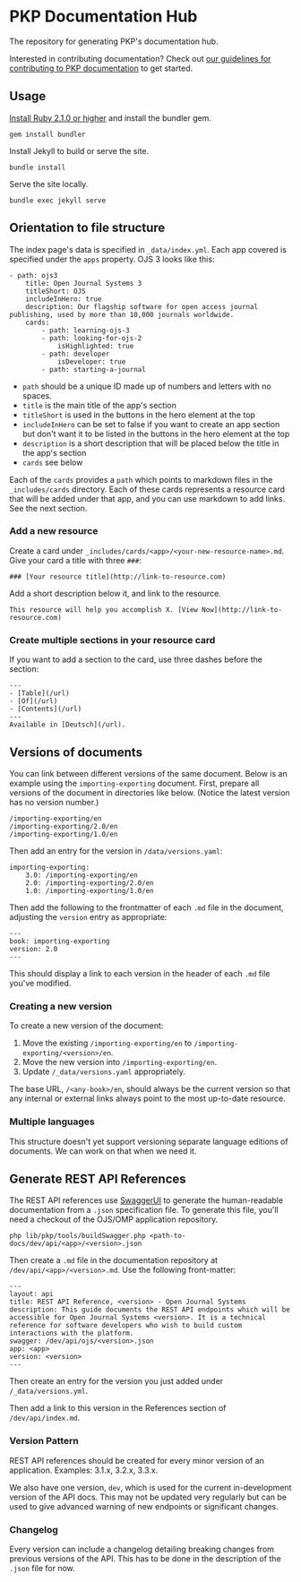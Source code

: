 # PKP Documentation Hub

The repository for generating PKP's documentation hub.

Interested in contributing documentation? Check out [our guidelines for contributing to PKP documentation](https://docs.pkp.sfu.ca/contributing/) to get started.

## Usage

[Install Ruby 2.1.0 or higher](https://www.ruby-lang.org/en/documentation/installation/) and install the bundler gem.

```
gem install bundler
```

Install Jekyll to build or serve the site.

```
bundle install
```

Serve the site locally.

```
bundle exec jekyll serve
```

## Orientation to file structure

The index page's data is specified in `_data/index.yml`. Each app covered is specified under the `apps` property. OJS 3 looks like this:

```
- path: ojs3
	title: Open Journal Systems 3
	titleShort: OJS
	includeInHero: true
	description: Our flagship software for open access journal publishing, used by more than 10,000 journals worldwide.
	cards:
		- path: learning-ojs-3
		- path: looking-for-ojs-2
			isHighlighted: true
		- path: developer
			isDeveloper: true
		- path: starting-a-journal
```

- `path` should be a unique ID made up of numbers and letters with no spaces.
- `title` is the main title of the app's section
- `titleShort` is used in the buttons in the hero element at the top
- `includeInHero` can be set to false if you want to create an app section but don't want it to be listed in the buttons in the hero element at the top
- `description` is a short description that will be placed below the title in the app's section
- `cards` see below

Each of the `cards` provides a `path` which points to markdown files in the `_includes/cards` directory. Each of these cards represents a resource card that will be added under that app, and you can use markdown to add links. See the next section.

### Add a new resource

Create a card under `_includes/cards/<app>/<your-new-resource-name>.md`. Give your card a title with three `###`:

```
### [Your resource title](http://link-to-resource.com)
```

Add a short description below it, and link to the resource.

```
This resource will help you accomplish X. [View Now](http://link-to-resource.com)
```

### Create multiple sections in your resource card

If you want to add a section to the card, use three dashes before the section:

```
---
- [Table](/url)
- [Of](/url)
- [Contents](/url)
---
Available in [Deutsch](/url).
```

## Versions of documents

You can link between different versions of the same document. Below is an example using the `importing-exporting` document. First, prepare all versions of the document in directories like below. (Notice the latest version has no version number.)

```
/importing-exporting/en
/importing-exporting/2.0/en
/importing-exporting/1.0/en
```

Then add an entry for the version in `/data/versions.yaml`:

```
importing-exporting:
	3.0: /importing-exporting/en
	2.0: /importing-exporting/2.0/en
	1.0: /importing-exporting/1.0/en
```

Then add the following to the frontmatter of each `.md` file in the document, adjusting the `version` entry as appropriate:

```
---
book: importing-exporting
version: 2.0
---
```

This should display a link to each version in the header of each `.md` file you've modified.

### Creating a new version

To create a new version of the document:

1. Move the existing `/importing-exporting/en` to `/importing-exporting/<version>/en`.
2. Move the new version into `/importing-exporting/en`.
3. Update `/_data/versions.yaml` appropriately.

The base URL, `/<any-book>/en`, should always be the current version so that any internal or external links always point to the most up-to-date resource.

### Multiple languages

This structure doesn't yet support versioning separate language editions of documents. We can work on that when we need it.

## Generate REST API References

The REST API references use [SwaggerUI](https://swagger.io/tools/swagger-ui/) to generate the human-readable documentation from a `.json` specification file. To generate this file, you'll need a checkout of the OJS/OMP application repository.

```
php lib/pkp/tools/buildSwagger.php <path-to-docs/dev/api/<app>/<version>.json
```

Then create a `.md` file in the documentation repository at `/dev/api/<app>/<version>.md`. Use the following front-matter:

```
---
layout: api
title: REST API Reference, <version> - Open Journal Systems
description: This guide documents the REST API endpoints which will be accessible for Open Journal Systems <version>. It is a technical reference for software developers who wish to build custom interactions with the platform.
swagger: /dev/api/ojs/<version>.json
app: <app>
version: <version>
---
```

Then create an entry for the version you just added under `/_data/versions.yml`.

Then add a link to this version in the References section of `/dev/api/index.md`.

### Version Pattern

REST API references should be created for every minor version of an application. Examples: 3.1.x, 3.2.x, 3.3.x.

We also have one version, `dev`, which is used for the current in-development version of the API docs. This may not be updated very regularly but can be used to give advanced warning of new endpoints or significant changes.

### Changelog

Every version can include a changelog detailing breaking changes from previous versions of the API. This has to be done in the description of the `.json` file for now.
